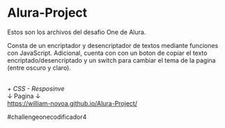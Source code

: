 # Alura-Project
	
Estos son los archivos del desafio One de Alura.

Consta de un encriptador y desencriptador de textos mediante funciones con JavaScript. Adicional, cuenta con con un boton de copiar el texto encriptado/desencriptado y un switch para cambiar el tema de la pagina (entre oscuro y claro).

<br><i>+ CSS - Resposinve</i>
<br>↓ Pagina ↓<br>
https://william-novoa.github.io/Alura-Project/

#challengeonecodificador4
